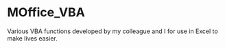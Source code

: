 # MOffice_VBA

Various VBA functions developed by my colleague and I for use in Excel to make lives easier.
